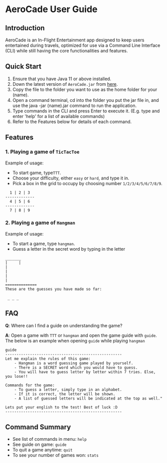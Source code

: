 # AeroCade User Guide

## Introduction

AeroCade is an In-Flight Entertainment app designed to keep users entertained during travels, 
optimized for use via a Command Line Interface (CLI) while still having the core functionalities and features.

## Quick Start

1. Ensure that you have Java 11 or above installed.
2. Down the latest version of `AeroCade.jar` from [here](http://link.to/duke).
3. Copy the file to the folder you want to use as the home folder for your (name).
4. Open a command terminal, cd into the folder you put the jar file in, and use the java -jar (name).jar command to run the application.
5. Type commands in the CLI and press Enter to execute it. (E.g. type and enter 'help' for a list of available commands)
6. Refer to the Features below for details of each command.

## Features


### 1. Playing a game of `TicTacToe`

Example of usage: 
 * To start game, type`TTT`.
 * Choose your difficulty, either `easy` or `hard`, and type it in.
 * Pick a box in the grid to occupy by choosing number `1/2/3/4/5/6/7/8/9`.

```
  1 | 2 | 3
-------------
  4 | 5 | 6    
-------------
  7 | 8 | 9    
```

### 2. Playing a game of `Hangman`

Example of usage:
 * To start a game, type `hangman`.
 * Guess a letter in the secret word by typing in the letter 

```
_______
|     |
|
|
|
|
==============
These are the guesses you have made so far:

 _ _ _
```

## FAQ

**Q**: Where can I find a guide on understanding the game? 

**A**: Open a game with `TTT` or `hangman` and open the game guide with `guide`. The below is an example when opening
`guide` while playing `hangman`

````
guide
----------------------------------------------------
Let me explain the rules of this game:
	- Hangman is a word guessing game played by yourself.
	- There is a SECRET word which you would have to guess.
	- You will have to guess letter by letter within 7 tries. Else, you lose!!

Commands for the game:
	- To guess a letter, simply type in an alphabet.
	- If it is correct, the letter will be shown.
	- A list of guessed letters will be indicated at the top as well."

Lets put your english to the test! Best of luck :D
----------------------------------------------------
````

## Command Summary

* See list of commands in menu: `help`
* See guide on game: `guide`
* To quit a game anytime: `quit`
* To see your number of games won: `stats`
